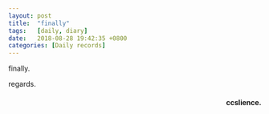 ```yaml
---
layout: post
title:  "finally"
tags:   [daily, diary]
date:   2018-08-28 19:42:35 +0800
categories: [Daily records]
---
```

finally.

regards.
<h4 align = "right">ccslience.</h4>
